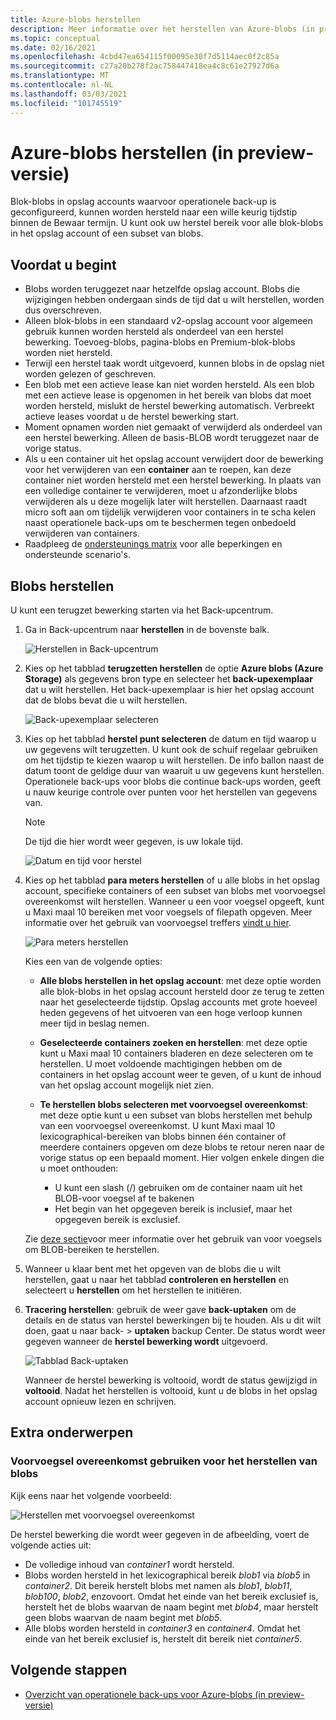 ```yaml
---
title: Azure-blobs herstellen
description: Meer informatie over het herstellen van Azure-blobs (in preview-versie).
ms.topic: conceptual
ms.date: 02/16/2021
ms.openlocfilehash: 4cbd47ea654115f00095e30f7d5114aec0f2c85a
ms.sourcegitcommit: c27a20b278f2ac758447418ea4c8c61e27927d6a
ms.translationtype: MT
ms.contentlocale: nl-NL
ms.lasthandoff: 03/03/2021
ms.locfileid: "101745519"
---
```

# <a name="restore-azure-blobs-in-preview"></a>Azure-blobs herstellen (in preview-versie)

Blok-blobs in opslag accounts waarvoor operationele back-up is geconfigureerd, kunnen worden hersteld naar een wille keurig tijdstip binnen de Bewaar termijn. U kunt ook uw herstel bereik voor alle blok-blobs in het opslag account of een subset van blobs.

## <a name="before-you-start"></a>Voordat u begint

- Blobs worden teruggezet naar hetzelfde opslag account. Blobs die wijzigingen hebben ondergaan sinds de tijd dat u wilt herstellen, worden dus overschreven.
- Alleen blok-blobs in een standaard v2-opslag account voor algemeen gebruik kunnen worden hersteld als onderdeel van een herstel bewerking. Toevoeg-blobs, pagina-blobs en Premium-blok-blobs worden niet hersteld.
- Terwijl een herstel taak wordt uitgevoerd, kunnen blobs in de opslag niet worden gelezen of geschreven.
- Een blob met een actieve lease kan niet worden hersteld. Als een blob met een actieve lease is opgenomen in het bereik van blobs dat moet worden hersteld, mislukt de herstel bewerking automatisch. Verbreekt actieve leases voordat u de herstel bewerking start.
- Moment opnamen worden niet gemaakt of verwijderd als onderdeel van een herstel bewerking. Alleen de basis-BLOB wordt teruggezet naar de vorige status.
- Als u een container uit het opslag account verwijdert door de bewerking voor het verwijderen van een **container** aan te roepen, kan deze container niet worden hersteld met een herstel bewerking. In plaats van een volledige container te verwijderen, moet u afzonderlijke blobs verwijderen als u deze mogelijk later wilt herstellen. Daarnaast raadt micro soft aan om tijdelijk verwijderen voor containers in te scha kelen naast operationele back-ups om te beschermen tegen onbedoeld verwijderen van containers.
- Raadpleeg de [ondersteunings matrix](blob-backup-support-matrix.md) voor alle beperkingen en ondersteunde scenario's.

## <a name="restore-blobs"></a>Blobs herstellen

U kunt een terugzet bewerking starten via het Back-upcentrum.

1. Ga in Back-upcentrum naar **herstellen** in de bovenste balk.

    ![Herstellen in Back-upcentrum](./media/blob-restore/backup-center-restore.png)

1. Kies op het tabblad **terugzetten herstellen** de optie **Azure blobs (Azure Storage)** als gegevens bron type en selecteer het **back-upexemplaar** dat u wilt herstellen. Het back-upexemplaar is hier het opslag account dat de blobs bevat die u wilt herstellen.

     ![Back-upexemplaar selecteren](./media/blob-restore/select-backup-instance.png)

1. Kies op het tabblad **herstel punt selecteren** de datum en tijd waarop u uw gegevens wilt terugzetten. U kunt ook de schuif regelaar gebruiken om het tijdstip te kiezen waarop u wilt herstellen. De info ballon naast de datum toont de geldige duur van waaruit u uw gegevens kunt herstellen. Operationele back-ups voor blobs die continue back-ups worden, geeft u nauw keurige controle over punten voor het herstellen van gegevens van.

    >[!NOTE]
    > De tijd die hier wordt weer gegeven, is uw lokale tijd.

    ![Datum en tijd voor herstel](./media/blob-restore/date-and-time.png)

1. Kies op het tabblad **para meters herstellen** of u alle blobs in het opslag account, specifieke containers of een subset van blobs met voorvoegsel overeenkomst wilt herstellen. Wanneer u een voor voegsel opgeeft, kunt u Maxi maal 10 bereiken met voor voegsels of filepath opgeven. Meer informatie over het gebruik van voorvoegsel treffers [vindt u hier](#use-prefix-match-for-restoring-blobs).

    ![Para meters herstellen](./media/blob-restore/restore-parameters.png)

    Kies een van de volgende opties:

    - **Alle blobs herstellen in het opslag account**: met deze optie worden alle blok-blobs in het opslag account hersteld door ze terug te zetten naar het geselecteerde tijdstip. Opslag accounts met grote hoeveel heden gegevens of het uitvoeren van een hoge verloop kunnen meer tijd in beslag nemen.

    - **Geselecteerde containers zoeken en herstellen**: met deze optie kunt u Maxi maal 10 containers bladeren en deze selecteren om te herstellen. U moet voldoende machtigingen hebben om de containers in het opslag account weer te geven, of u kunt de inhoud van het opslag account mogelijk niet zien.

    - **Te herstellen blobs selecteren met voorvoegsel overeenkomst**: met deze optie kunt u een subset van blobs herstellen met behulp van een voorvoegsel overeenkomst. U kunt Maxi maal 10 lexicographical-bereiken van blobs binnen één container of meerdere containers opgeven om deze blobs te retour neren naar de vorige status op een bepaald moment. Hier volgen enkele dingen die u moet onthouden:

        - U kunt een slash (/) gebruiken om de container naam uit het BLOB-voor voegsel af te bakenen
        - Het begin van het opgegeven bereik is inclusief, maar het opgegeven bereik is exclusief.

    Zie [deze sectie](#use-prefix-match-for-restoring-blobs)voor meer informatie over het gebruik van voor voegsels om BLOB-bereiken te herstellen.

1. Wanneer u klaar bent met het opgeven van de blobs die u wilt herstellen, gaat u naar het tabblad **controleren en herstellen** en selecteert u **herstellen** om het herstellen te initiëren.

1. **Tracering herstellen**: gebruik de weer gave **back-uptaken** om de details en de status van herstel bewerkingen bij te houden. Als u dit wilt doen, gaat u naar back-  >  **uptaken** backup Center. De status wordt weer gegeven wanneer de **herstel bewerking wordt** uitgevoerd.

    ![Tabblad Back-uptaken](./media/blob-restore/backup-jobs.png)

    Wanneer de herstel bewerking is voltooid, wordt de status gewijzigd in **voltooid**. Nadat het herstellen is voltooid, kunt u de blobs in het opslag account opnieuw lezen en schrijven.

## <a name="additional-topics"></a>Extra onderwerpen

### <a name="use-prefix-match-for-restoring-blobs"></a>Voorvoegsel overeenkomst gebruiken voor het herstellen van blobs

Kijk eens naar het volgende voorbeeld:

![Herstellen met voorvoegsel overeenkomst](./media/blob-restore/prefix-match.png)

De herstel bewerking die wordt weer gegeven in de afbeelding, voert de volgende acties uit:

- De volledige inhoud van *container1* wordt hersteld.
- Blobs worden hersteld in het lexicographical bereik *blob1* via *blob5* in *container2*. Dit bereik herstelt blobs met namen als *blob1*, *blob11*, *blob100*, *blob2*, enzovoort. Omdat het einde van het bereik exclusief is, herstelt het de blobs waarvan de naam begint met *blob4*, maar herstelt geen blobs waarvan de naam begint met *blob5*.
- Alle blobs worden hersteld in *container3* en *container4*. Omdat het einde van het bereik exclusief is, herstelt dit bereik niet *container5*.

## <a name="next-steps"></a>Volgende stappen

- [Overzicht van operationele back-ups voor Azure-blobs (in preview-versie)](blob-backup-overview.md)
